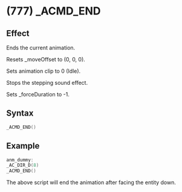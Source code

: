 # (777) _ACMD_END

## Effect

Ends the current animation.

Resets _moveOffset to (0, 0, 0).

Sets animation clip to 0 (Idle).

Stops the stepping sound effect.

Sets _forceDuration to -1.

## Syntax

```c
_ACMD_END()
```

## Example

```c
anm_dummy:
_AC_DIR_D(8)
_ACMD_END()
```

The above script will end the animation after facing the entity down.
